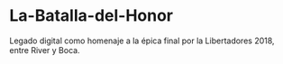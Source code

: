 # La-Batalla-del-Honor
Legado digital como homenaje a la épica final por la Libertadores 2018, entre River y Boca.
